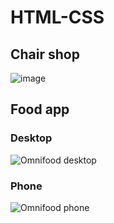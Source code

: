 # HTML-CSS

## Chair shop

![image](https://github.com/omkarpatole1799/HTML-CSS/assets/56589966/c88f448a-054e-4bc5-a38f-65eb69fc9950)

## Food app

### Desktop
![Omnifood desktop](https://github.com/omkarpatole1799/HTML-CSS/assets/56589966/87d8af91-a3cf-4a2c-9cb3-8806beb47f3b)

### Phone
![Omnifood phone](https://github.com/omkarpatole1799/HTML-CSS/assets/56589966/16a76590-f09b-46af-8359-a4be8b20b952)

